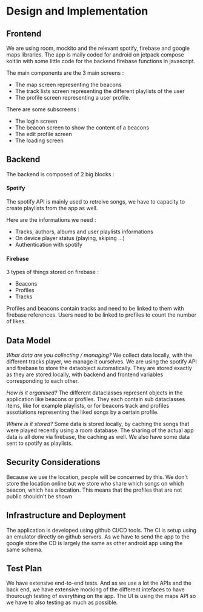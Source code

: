 # Design and Implementation

## Frontend

We are using room, mockito and the relevant spotify, firebase and google maps libraries. The app is maily coded for android on jetpack compose koltlin with some little code for the backend firebase functions in javascript. 

The main components are the 3 main screens : 
- The map screen representing the beacons
- The track lists screen representing the different playlists of the user
- The profile screen representing a user profile.

There are some subscreens : 
- The login screen
- The beacon screen to show the content of a beacons
- The edit profile screen
- The loading screen

## Backend

The backend is composed of 2 big blocks :

#### Spotify

The spotify API is mainly used to retreive songs, we have to capacity to create playlists from the app as well.

Here are the informations we need : 
- Tracks, authors, albums and user playlists informations
- On device player status (playing, skiping ...)
- Authentication with spotify

#### Firebase

3 types of things stored on firebase :
- Beacons 
- Profiles
- Tracks

Profiles and beacons contain tracks and need to be linked to them with firebase references. Users need to be linked to profiles to count the number of likes.

## Data Model

*What data are you collecting / managing?*
We collect data locally, with the different tracks player, we manage it ourselves. We are using the spotify API and firebase to store the dataobject automatically. They are stored exactly as they are stored locally, with backend and frontend variables corresponding to each other.

*How is it organised?*
The different dataclasses represent objects in the application like beacons or profiles.
They each contain sub dataclasses items, like for example playlists, or for beacons track and profiles assotiations representing the liked songs by a certain profile.

*Where is it stored?*
Some data is stored locally, by caching the songs that were played recently using a room database.
The sharing of the actual app data is all done via firebase, the caching as well. We also have some data sent to spotify as playlists.

## Security Considerations
Because we use the location, people will be concerned by this.
We don't store the location online but we store who share which songs on which beacon, which has a location.
This means that the profiles that are not public shouldn't be shown

## Infrastructure and Deployment

The application is developed using github CI/CD tools. The CI is setup using an emulator directly on github servers. As we have to send the app to the google store the CD is largely the same as other android app using the same schema.

## Test Plan

We have extensive end-to-end tests. And as we use a lot the APIs and the back end, we have extensive mocking of the different intefaces to have thourough testing of everything on the app. 
The UI is using the maps API so we have to also testing as much as possible.

